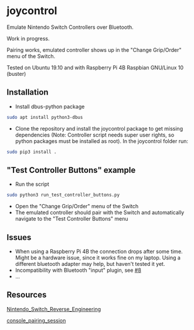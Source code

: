 # joycontrol
Emulate Nintendo Switch Controllers over Bluetooth.

Work in progress.

Pairing works, emulated controller shows up in the "Change Grip/Order" menu of the Switch.

Tested on Ubuntu 19.10 and with Raspberry Pi 4B Raspbian GNU/Linux 10 (buster)

## Installation
- Install dbus-python package
```bash
sudo apt install python3-dbus
```
- Clone the repository and install the joycontrol package to get missing dependencies (Note: Controller script needs super user rights, so python packages must be installed as root). In the joycontrol folder run:
```bash
sudo pip3 install .
```

## "Test Controller Buttons" example
- Run the script
```bash
sudo python3 run_test_controller_buttons.py
```
- Open the "Change Grip/Order" menu of the Switch
- The emulated controller should pair with the Switch and automatically navigate to the "Test Controller Buttons" menu

## Issues
- When using a Raspberry Pi 4B the connection drops after some time. Might be a hardware issue, since it works fine on my laptop. Using a different bluetooth adapter may help, but haven't tested it yet.
- Incompatibility with Bluetooth "input" plugin, see [#8](https://github.com/mart1nro/joycontrol/issues/8)
- ...


## Resources

[Nintendo_Switch_Reverse_Engineering](https://github.com/dekuNukem/Nintendo_Switch_Reverse_Engineering)

[console_pairing_session](https://github.com/timmeh87/switchnotes/blob/master/console_pairing_session)
